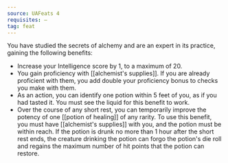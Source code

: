 ```yaml
---
source: UAFeats 4
requisites: —
tag: feat
---
```


You have studied the secrets of alchemy and are an expert in its practice, gaining the following benefits:

- Increase your Intelligence score by 1, to a maximum of 20.
- You gain proficiency with [[alchemist's supplies]]. If you are already proficient with them, you add double your proficiency bonus to checks you make with them.
- As an action, you can identify one potion within 5 feet of you, as if you had tasted it. You must see the liquid for this benefit to work.
- Over the course of any short rest, you can temporarily improve the potency of one [[potion of healing]] of any rarity. To use this benefit, you must have [[alchemist's supplies]] with you, and the potion must be within reach. If the potion is drunk no more than 1 hour after the short rest ends, the creature drinking the potion can forgo the potion's die roll and regains the maximum number of hit points that the potion can restore.

